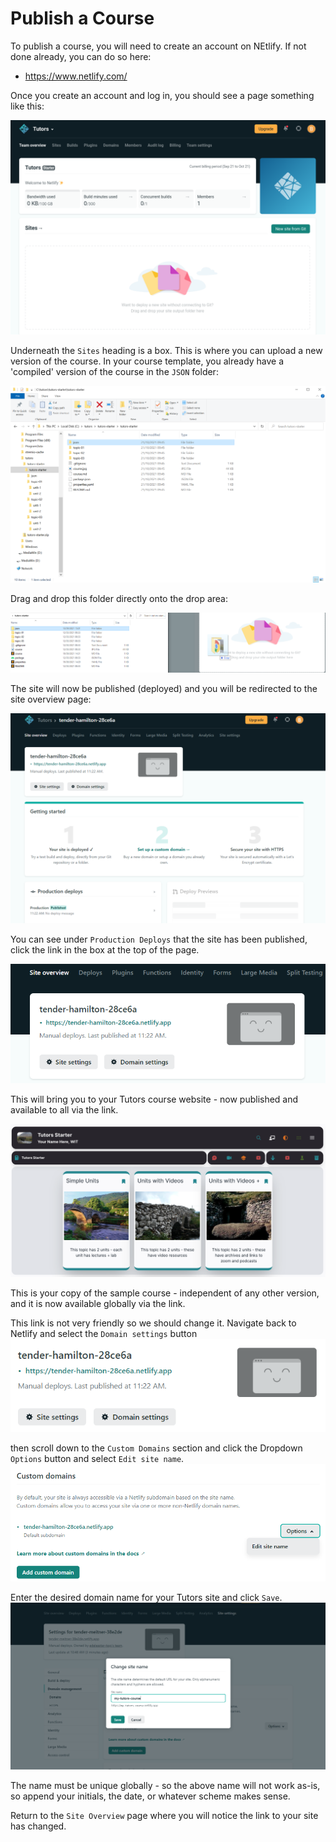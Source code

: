 # Publish a Course

To publish a course, you will need to create an account on NEtlify. If not done already, you can do so here:

- <https://www.netlify.com/>

Once you create an account and log in, you should see a page something like this:

![Netlify Home](img/nethome.png)

Underneath the `Sites` heading is a box. This is where you can upload a new version of the course. In your course template, you already have a 'compiled' version of the course in the `JSON` folder:

![](img/11x.png)

Drag and drop this folder directly onto the drop area:

 ![Drag and Drop json](img/drag.png)

The site will now be published (deployed) and you will be redirected  to the site overview page:

![Site Overview](img/newsite.png)

You can see under `Production Deploys` that the site has been published, click the link in the box at the top of the page. 

![Top Box](img/topbox.png)

This will bring you to your Tutors course website - now published and available to all via the link.

![Home](img/04x.png)

This is your copy of the sample course - independent of any other version, and it is now available globally via the link.

This link is not very friendly so we should change it. Navigate back to Netlify and select the `Domain settings` button 
![Domain Settings](img/20-domain.png)

then scroll down to the `Custom Domains` section and click the Dropdown `Options` button and select `Edit site name`.
![Edit Site Name](img/21-sitename.png)

Enter the desired domain name for your Tutors site and click `Save`.
![Choose a Name](img/12x.png)

The name must be unique globally - so the above name will not work as-is, so append your initials, the date, or whatever scheme makes sense.

Return to the `Site Overview` page where you will notice the link to your site has changed.








